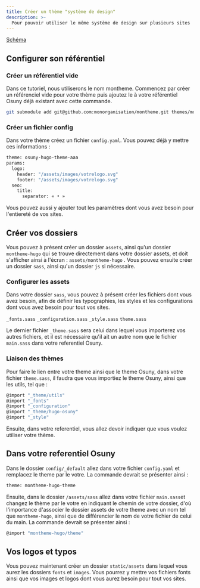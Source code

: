 ```yaml
---
title: Créer un thème "système de design"
description: >-
  Pour pouvoir utiliser le même système de design sur plusieurs sites
---
```


[Schéma](https://www.osuny.org/fonctionnalites/theme-osuny/schema-1/)

## Configurer son référentiel
### Créer un référentiel vide

Dans ce tutoriel, nous utiliserons le nom montheme. Commencez par créer un référenciel vide pour votre thème puis ajoutez le à votre référentiel Osuny déjà existant avec cette commande. 

```bash
git submodule add git@github.com:monorganisation/montheme.git themes/montheme-hugo-theme
```

### Créer un fichier config

Dans votre thème créez un fichier `config.yaml`. Vous pouvez déjà y mettre ces informations :

```bash
theme: osuny-hugo-theme-aaa
params:
  logo:
    header: "/assets/images/votrelogo.svg"
    footer: "/assets/images/votrelogo.svg"
  seo:
    title:
      separator: « • »
```

Vous pouvez aussi y ajouter tout les paramètres dont vous avez besoin pour l'entiereté de vos sites.

## Créer vos dossiers

Vous pouvez à présent créer un dossier `assets`, ainsi qu'un dossier `montheme-hugo` qui se trouve directement dans votre dossier assets, et doit s'afficher ainsi à l'écran : `assets/montheme-hugo` . Vous pouvez ensuite créer un dossier `sass`, ainsi qu'un dossier `js` si nécessaire. 

### Configurer les assets

Dans votre dossier `sass`, vous pouvez à présent créer les fichiers dont vous avez besoin, afin de définir les typographies, les styles et les configurations dont vous avez besoin pour tout vos sites.

`_fonts.sass`
`_configuration.sass`
`_style.sass`
`theme.sass`

Le dernier fichier `_theme.sass` sera celui dans lequel vous importerez vos autres fichiers, et il est nécessaire qu'il ait un autre nom que le fichier `main.sass` dans votre referentiel Osuny. 

### Liaison des thèmes

Pour faire le lien entre votre theme ainsi que le theme Osuny, dans votre fichier `theme.sass`, il faudra que vous importiez le theme Osuny, ainsi que les utils, tel que :

```bash
@import "_theme/utils"
@import "_fonts"
@import "_configuration"
@import "_theme/hugo-osuny"
@import "_style"
```

Ensuite, dans votre referentiel, vous allez devoir indiquer que vous voulez utiliser votre thème.

## Dans votre referentiel Osuny

Dans le dossier `config/_default` allez dans votre fichier `config.yaml` et remplacez le theme par le votre. La commande devrait se présenter ainsi :

```bash
theme: montheme-hugo-theme
```

Ensuite, dans le dossier `/assets/sass` allez dans votre fichier `main.sass`et changez le thème par le votre en indiquant le chemin de votre dossier, d'où l'importance d'associer le dossier assets de votre theme avec un nom tel que `montheme-hugo`, ainsi que de différencier le nom de votre fichier de celui du main. La commande devrait se présenter ainsi :

```bash
@import "montheme-hugo/theme"
```

## Vos logos et typos

Vous pouvez maintenant créer un dossier `static/assets` dans lequel vous aurez les dossiers `fonts` et `images`. Vous pourrez y mettre vos fichiers fonts ainsi que vos images et logos dont vous aurez besoin pour tout vos sites.
